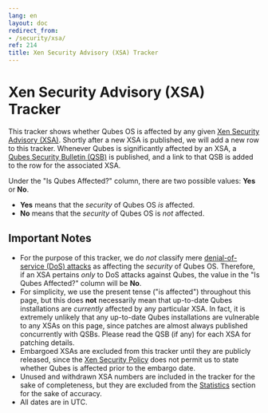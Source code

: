 ```yaml
---
lang: en
layout: doc
redirect_from:
- /security/xsa/
ref: 214
title: Xen Security Advisory (XSA) Tracker
---
```


Xen Security Advisory (XSA) Tracker
===================================

This tracker shows whether Qubes OS is affected by any given [Xen Security Advisory (XSA)](https://xenbits.xen.org/xsa/).
Shortly after a new XSA is published, we will add a new row to this tracker.
Whenever Qubes is significantly affected by an XSA, a [Qubes Security Bulletin (QSB)](/security/bulletins/) is published, and a link to that QSB is added to the row for the associated XSA.

Under the "Is Qubes Affected?" column, there are two possible values: **Yes** or **No**.

* **Yes** means that the *security* of Qubes OS *is* affected.
* **No** means that the *security* of Qubes OS is *not* affected.

Important Notes
---------------

* For the purpose of this tracker, we do *not* classify mere [denial-of-service (DoS) attacks](https://en.wikipedia.org/wiki/Denial-of-service_attack) as affecting the *security* of Qubes OS.
  Therefore, if an XSA pertains *only* to DoS attacks against Qubes, the value in the "Is Qubes Affected?" column will be **No**.
* For simplicity, we use the present tense ("is affected") throughout this page, but this does **not** necessarily mean that up-to-date Qubes installations are *currently* affected by any particular XSA.
  In fact, it is extremely unlikely that any up-to-date Qubes installations are vulnerable to any XSAs on this page, since patches are almost always published concurrently with QSBs.
  Please read the QSB (if any) for each XSA for patching details.
* Embargoed XSAs are excluded from this tracker until they are publicly released, since the [Xen Security Policy](https://www.xenproject.org/security-policy.html) does not permit us to state whether Qubes is affected prior to the embargo date.
* Unused and withdrawn XSA numbers are included in the tracker for the sake of completeness, but they are excluded from the [Statistics](#statistics) section for the sake of accuracy.
* All dates are in UTC.

